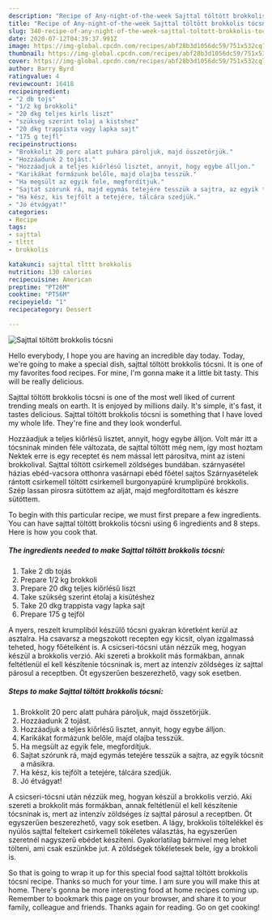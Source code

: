 ```yaml
---
description: "Recipe of Any-night-of-the-week Sajttal töltött brokkolis tócsni"
title: "Recipe of Any-night-of-the-week Sajttal töltött brokkolis tócsni"
slug: 340-recipe-of-any-night-of-the-week-sajttal-toltott-brokkolis-tocsni
date: 2020-07-12T04:39:37.991Z
image: https://img-global.cpcdn.com/recipes/abf28b3d1056dc59/751x532cq70/sajttal-toltott-brokkolis-tocsni-recept-foto.jpg
thumbnail: https://img-global.cpcdn.com/recipes/abf28b3d1056dc59/751x532cq70/sajttal-toltott-brokkolis-tocsni-recept-foto.jpg
cover: https://img-global.cpcdn.com/recipes/abf28b3d1056dc59/751x532cq70/sajttal-toltott-brokkolis-tocsni-recept-foto.jpg
author: Barry Byrd
ratingvalue: 4
reviewcount: 16418
recipeingredient:
- "2 db tojs"
- "1/2 kg brokkoli"
- "20 dkg teljes kirls liszt"
- "szükség szerint tolaj a kistshez"
- "20 dkg trappista vagy lapka sajt"
- "175 g tejfl"
recipeinstructions:
- "Brokkolit 20 perc alatt puhára pároljuk, majd összetörjük."
- "Hozzáadunk 2 tojást."
- "Hozzáadjuk a teljes kiőrlésű lisztet, annyit, hogy egybe álljon."
- "Karikákat formázunk belőle, majd olajba tesszük."
- "Ha megsült az egyik fele, megfordítjuk."
- "Sajtat szórunk rá, majd egymás tetejére tesszük a sajtra, az egyik tócsnit a másikra."
- "Ha kész, kis tejfölt a tetejére, tálcára szedjük."
- "Jó étvágyat!"
categories:
- Recipe
tags:
- sajttal
- tlttt
- brokkolis

katakunci: sajttal tlttt brokkolis 
nutrition: 130 calories
recipecuisine: American
preptime: "PT26M"
cooktime: "PT56M"
recipeyield: "1"
recipecategory: Dessert

---
```



![Sajttal töltött brokkolis tócsni](https://img-global.cpcdn.com/recipes/abf28b3d1056dc59/751x532cq70/sajttal-toltott-brokkolis-tocsni-recept-foto.jpg)

Hello everybody, I hope you are having an incredible day today. Today, we're going to make a special dish, sajttal töltött brokkolis tócsni. It is one of my favorites food recipes. For mine, I'm gonna make it a little bit tasty. This will be really delicious.

Sajttal töltött brokkolis tócsni is one of the most well liked of current trending meals on earth. It is enjoyed by millions daily. It's simple, it's fast, it tastes delicious. Sajttal töltött brokkolis tócsni is something that I have loved my whole life. They're fine and they look wonderful.

Hozzáadjuk a teljes kiőrlésű lisztet, annyit, hogy egybe álljon. Volt már itt a tócsninak minden féle változata, de sajttal töltött még nem, így most hoztam Nektek erre is egy receptet és nem mással lett párosítva, mint az isteni brokkolival. Sajttal töltött csirkemell zöldséges bundában. szárnyasétel házias ebéd-vacsora otthonra vasárnapi ebéd főétel sajtos Szárnyasételek rántott csirkemell töltött csirkemell burgonyapüré krumplipüré brokkolis. Szép lassan pirosra sütöttem az alját, majd megfordítottam és készre sütöttem.


To begin with this particular recipe, we must first prepare a few ingredients. You can have sajttal töltött brokkolis tócsni using 6 ingredients and 8 steps. Here is how you cook that.

<!--inarticleads1-->

##### The ingredients needed to make Sajttal töltött brokkolis tócsni:

1. Take 2 db tojás
1. Prepare 1/2 kg brokkoli
1. Prepare 20 dkg teljes kiőrlésű liszt
1. Take szükség szerint étolaj a kisütéshez
1. Take 20 dkg trappista vagy lapka sajt
1. Prepare 175 g tejföl


A nyers, reszelt krumpliból készülő tócsni gyakran köretként kerül az asztalra. Ha csavarsz a megszokott recepten egy kicsit, olyan izgalmassá teheted, hogy főételként is. A csicseri-tócsni után nézzük meg, hogyan készül a brokkolis verzió. Aki szereti a brokkolit más formákban, annak feltétlenül el kell készítenie tócsninak is, mert az intenzív zöldséges íz sajttal párosul a receptben. Öt egyszerűen beszerezhető, vagy sok esetben. 

<!--inarticleads2-->

##### Steps to make Sajttal töltött brokkolis tócsni:

1. Brokkolit 20 perc alatt puhára pároljuk, majd összetörjük.
1. Hozzáadunk 2 tojást.
1. Hozzáadjuk a teljes kiőrlésű lisztet, annyit, hogy egybe álljon.
1. Karikákat formázunk belőle, majd olajba tesszük.
1. Ha megsült az egyik fele, megfordítjuk.
1. Sajtat szórunk rá, majd egymás tetejére tesszük a sajtra, az egyik tócsnit a másikra.
1. Ha kész, kis tejfölt a tetejére, tálcára szedjük.
1. Jó étvágyat!


A csicseri-tócsni után nézzük meg, hogyan készül a brokkolis verzió. Aki szereti a brokkolit más formákban, annak feltétlenül el kell készítenie tócsninak is, mert az intenzív zöldséges íz sajttal párosul a receptben. Öt egyszerűen beszerezhető, vagy sok esetben. A lágy, brokkolis töltelékkel és nyúlós sajttal feltekert csirkemell tökéletes választás, ha egyszerűen szeretnél nagyszerű ebédet készíteni. Gyakorlatilag bármivel meg lehet tölteni, ami csak eszünkbe jut. A zöldségek tökéletesek bele, így a brokkoli is. 

So that is going to wrap it up for this special food sajttal töltött brokkolis tócsni recipe. Thanks so much for your time. I am sure you will make this at home. There's gonna be more interesting food at home recipes coming up. Remember to bookmark this page on your browser, and share it to your family, colleague and friends. Thanks again for reading. Go on get cooking!
